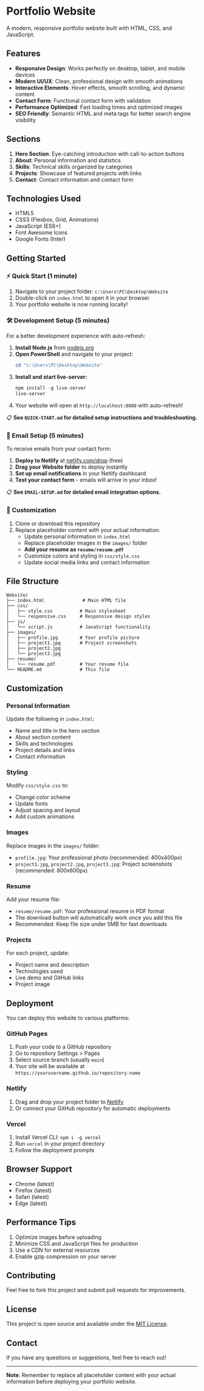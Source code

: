 # Portfolio Website

A modern, responsive portfolio website built with HTML, CSS, and JavaScript.

## Features

- **Responsive Design**: Works perfectly on desktop, tablet, and mobile devices
- **Modern UI/UX**: Clean, professional design with smooth animations
- **Interactive Elements**: Hover effects, smooth scrolling, and dynamic content
- **Contact Form**: Functional contact form with validation
- **Performance Optimized**: Fast loading times and optimized images
- **SEO Friendly**: Semantic HTML and meta tags for better search engine visibility

## Sections

1. **Hero Section**: Eye-catching introduction with call-to-action buttons
2. **About**: Personal information and statistics
3. **Skills**: Technical skills organized by categories
4. **Projects**: Showcase of featured projects with links
5. **Contact**: Contact information and contact form

## Technologies Used

- HTML5
- CSS3 (Flexbox, Grid, Animations)
- JavaScript (ES6+)
- Font Awesome Icons
- Google Fonts (Inter)

## Getting Started

### ⚡ Quick Start (1 minute)
1. Navigate to your project folder: `c:\Users\PC\Desktop\Website`
2. Double-click on `index.html` to open it in your browser
3. Your portfolio website is now running locally!

### 🛠️ Development Setup (5 minutes)
For a better development experience with auto-refresh:

1. **Install Node.js** from [nodejs.org](https://nodejs.org/)
2. **Open PowerShell** and navigate to your project:
   ```powershell
   cd "c:\Users\PC\Desktop\Website"
   ```
3. **Install and start live-server:**
   ```powershell
   npm install -g live-server
   live-server
   ```
4. Your website will open at `http://localhost:8080` with auto-refresh!

📋 **See `QUICK-START.md` for detailed setup instructions and troubleshooting.**

### 📧 Email Setup (5 minutes)
To receive emails from your contact form:

1. **Deploy to Netlify** at [netlify.com/drop](https://netlify.com/drop) (free)
2. **Drag your Website folder** to deploy instantly
3. **Set up email notifications** in your Netlify dashboard
4. **Test your contact form** - emails will arrive in your inbox!

📋 **See `EMAIL-SETUP.md` for detailed email integration options.**

### 🎯 Customization
1. Clone or download this repository
2. Replace placeholder content with your actual information:
   - Update personal information in `index.html`
   - Replace placeholder images in the `images/` folder
   - **Add your resume as `resume/resume.pdf`**
   - Customize colors and styling in `css/style.css`
   - Update social media links and contact information

## File Structure

```
Website/
├── index.html              # Main HTML file
├── css/
│   ├── style.css          # Main stylesheet
│   └── responsive.css     # Responsive design styles
├── js/
│   └── script.js          # JavaScript functionality
├── images/
│   ├── profile.jpg        # Your profile picture
│   ├── project1.jpg       # Project screenshots
│   ├── project2.jpg
│   └── project3.jpg
├── resume/
│   └── resume.pdf         # Your resume file
└── README.md              # This file
```

## Customization

### Personal Information
Update the following in `index.html`:
- Name and title in the hero section
- About section content
- Skills and technologies
- Project details and links
- Contact information

### Styling
Modify `css/style.css` to:
- Change color scheme
- Update fonts
- Adjust spacing and layout
- Add custom animations

### Images
Replace images in the `images/` folder:
- `profile.jpg`: Your professional photo (recommended: 400x400px)
- `project1.jpg`, `project2.jpg`, `project3.jpg`: Project screenshots (recommended: 800x600px)

### Resume
Add your resume file:
- `resume/resume.pdf`: Your professional resume in PDF format
- The download button will automatically work once you add this file
- Recommended: Keep file size under 5MB for fast downloads

### Projects
For each project, update:
- Project name and description
- Technologies used
- Live demo and GitHub links
- Project image

## Deployment

You can deploy this website to various platforms:

### GitHub Pages
1. Push your code to a GitHub repository
2. Go to repository Settings > Pages
3. Select source branch (usually `main`)
4. Your site will be available at `https://yourusername.github.io/repository-name`

### Netlify
1. Drag and drop your project folder to [Netlify](https://netlify.com)
2. Or connect your GitHub repository for automatic deployments

### Vercel
1. Install Vercel CLI: `npm i -g vercel`
2. Run `vercel` in your project directory
3. Follow the deployment prompts

## Browser Support

- Chrome (latest)
- Firefox (latest)
- Safari (latest)
- Edge (latest)

## Performance Tips

1. Optimize images before uploading
2. Minimize CSS and JavaScript files for production
3. Use a CDN for external resources
4. Enable gzip compression on your server

## Contributing

Feel free to fork this project and submit pull requests for improvements.

## License

This project is open source and available under the [MIT License](LICENSE).

## Contact

If you have any questions or suggestions, feel free to reach out!

---

**Note**: Remember to replace all placeholder content with your actual information before deploying your portfolio website.

